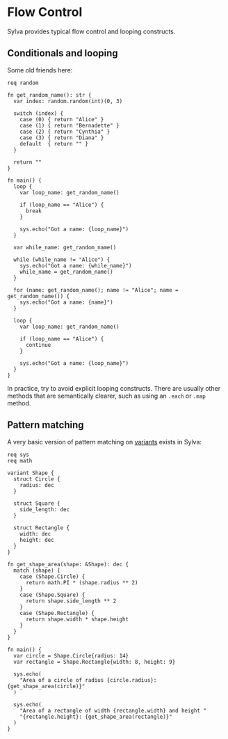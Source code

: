 # Flow Control

Sylva provides typical flow control and looping constructs.

## Conditionals and looping

Some old friends here:

```sylva
req random

fn get_random_name(): str {
  var index: random.random(int)(0, 3)

  switch (index) {
    case (0) { return "Alice" }
    case (1) { return "Bernadette" }
    case (2) { return "Cynthia" }
    case (3) { return "Diana" }
    default  { return "" }
  }

  return ""
}

fn main() {
  loop {
    var loop_name: get_random_name()

    if (loop_name == "Alice") {
      break
    }

    sys.echo("Got a name: {loop_name}")
  }

  var while_name: get_random_name()

  while (while_name != "Alice") {
    sys.echo("Got a name: {while_name}")
    while_name = get_random_name()
  }

  for (name: get_random_name(); name != "Alice"; name = get_random_name()) {
    sys.echo("Got a name: {name}")
  }

  loop {
    var loop_name: get_random_name()

    if (loop_name == "Alice") {
      continue
    }

    sys.echo("Got a name: {loop_name}")
  }
}

```

In practice, try to avoid explicit looping constructs. There are usually
other methods that are semantically clearer, such as using an `.each` or `.map`
method.

## Pattern matching

A very basic version of pattern matching on [variants](variants.html) exists in
Sylva:

```sylva
req sys
req math

variant Shape {
  struct Circle {
    radius: dec
  }

  struct Square {
    side_length: dec
  }

  struct Rectangle {
    width: dec
    height: dec
  }
}

fn get_shape_area(shape: &Shape): dec {
  match (shape) {
    case (Shape.Circle) {
      return math.PI * (shape.radius ** 2)
    }
    case (Shape.Square) {
      return shape.side_length ** 2
    }
    case (Shape.Rectangle) {
      return shape.width * shape.height
    }
  }
}

fn main() {
  var circle = Shape.Circle{radius: 14}
  var rectangle = Shape.Rectangle{width: 8, height: 9}

  sys.echo(
    "Area of a circle of radius {circle.radius}: {get_shape_area(circle)}"
  )

  sys.echo(
    "Area of a rectangle of width {rectangle.width} and height "
    "{rectangle.height}: {get_shape_area(rectangle)}"
  )
}
```
